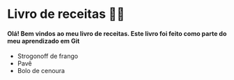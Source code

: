# Livro de receitas :man_cook:

#### Olá! Bem vindos ao meu livro de receitas. Este livro foi feito como parte do meu aprendizado em Git

- Strogonoff de frango
- Pavê
- Bolo de cenoura
